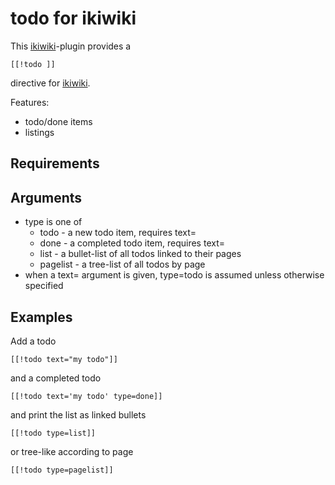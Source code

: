 # todo for ikiwiki #

This [ikiwiki]-plugin provides a 
  
    [[!todo ]]
	 
directive for [ikiwiki]. 

[ikiwiki]: http://ikiwiki.info/

Features:

* todo/done items
* listings

## Requirements ##

## Arguments ##

* type is one of 
    + todo - a new todo item, requires text=
	+ done - a completed todo item, requires text=
	+ list - a bullet-list of all todos linked to their pages
	+ pagelist - a tree-list of all todos by page
* when a text= argument is given, type=todo is assumed unless
  otherwise specified
  

## Examples ##

Add a todo

    [[!todo text="my todo"]]

and a completed todo

    [[!todo text='my todo' type=done]]

and print the list as linked bullets

	[[!todo type=list]]

or tree-like according to page

	[[!todo type=pagelist]]
